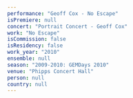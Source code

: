 ```yaml
---
performance: "Geoff Cox - No Escape"
isPremiere: null
concert: "Portrait Concert - Geoff Cox"
work: "No Escape"
isCommission: false
isResidency: false
work_year: "2010"
ensemble: null
season: "2009-2010: GEMDays 2010"
venue: "Phipps Concert Hall"
person: null
country: null
---
```


